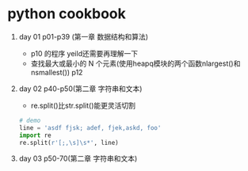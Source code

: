 # python cookbook
1. day 01 p01-p39 (第一章 数据结构和算法)
    * p10 的程序 yeild还需要再理解一下
    * 查找最大或最小的 N 个元素(使用heapq模块的两个函数nlargest()和nsmallest()) p12

2. day 02 p40-p50(第二章 字符串和文本)
    * re.split()比str.split()能更灵活切割
    ```python
    # demo
    line = 'asdf fjsk; adef, fjek,askd, foo'
    import re
    re.split(r'[;,\s]\s*', line)
    ```
3. day 03 p50-70(第二章 字符串和文本)
